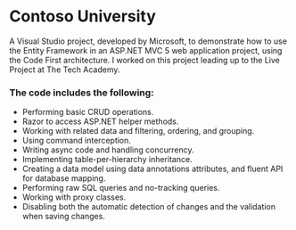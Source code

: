 # Contoso University

A Visual Studio project, developed by Microsoft, to demonstrate how to use the Entity Framework in an ASP.NET MVC 5 web application 
project, using the Code First architecture. I worked on this project leading up to the Live Project at The Tech Academy.

### The code includes the following:
* Performing basic CRUD operations.
* Razor to access ASP.NET helper methods.
* Working with related data and filtering, ordering, and grouping.
* Using command interception.
* Writing async code and handling concurrency.
* Implementing table-per-hierarchy inheritance.
* Creating a data model using data annotations attributes, and fluent API for database mapping.
* Performing raw SQL queries and no-tracking queries.
* Working with proxy classes.
* Disabling both the automatic detection of changes and the validation when saving changes.
